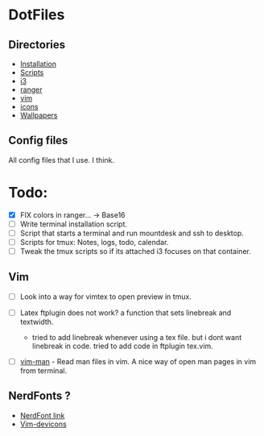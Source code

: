 # DotFiles

## Directories
* [Installation](https://github.com/eeckee/.files/tree/master/Installation "Installation directory")
* [Scripts](https://github.com/eeckee/.files/tree/master/Scripts "Installation directory")
* [i3](https://github.com/eeckee/.files/tree/master/i3 "i3 config directory")
* [ranger](https://github.com/eeckee/.files/tree/master/ranger "Ranger config directory")
* [vim](https://github.com/eeckee/.files/tree/master/vim "Vim config directory")
* [icons](https://github.com/eeckee/.files/tree/master/icons "Icons for notify-send")
* [Wallpapers](https://github.com/eeckee/.files/tree/master/Wallpapers "Some wallpapers that are nice as default")


## Config files
All config files that I use. I think.

# Todo:
- [x] FIX colors in ranger... -> Base16
- [ ] Write terminal installation script.
- [ ] Script that starts a terminal and run mountdesk and ssh to desktop. 
- [ ] Scripts for tmux: Notes, logs, todo, calendar.
- [ ] Tweak the tmux scripts so if its attached i3 focuses on that container.

## Vim

- [ ] Look into a way for vimtex to open preview in tmux.
- [ ] Latex ftplugin does not work? a function that sets linebreak and textwidth.
  - tried to add linebreak whenever using a tex file. but i dont want linebreak in code. tried to add code in ftplugin tex.vim.
- [ ] [vim-man](https://github.com/vim-utils/vim-man) - Read man files in vim. A nice way of open man pages in vim from terminal.


## NerdFonts ?
* [NerdFont link](https://github.com/ryanoasis/nerd-fonts)
* [Vim-devicons](https://github.com/ryanoasis/vim-devicons)
